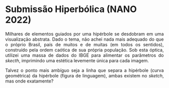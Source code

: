 # Submissão Hiperbólica (NANO 2022)
<p align="justify">
Milhares de elementos guiados por uma hipérbole se desdobram em uma visualização abstrata. Dado o tema, não achei nada mais adequado do que o próprio Brasil, país de muitos e de muitas (em todos os sentidos), construído pela ordem caótica de sua própria população. Sob esta óptica, utilizei uma massa de dados do IBGE para alimentar os parâmetros do <em>skecth</em>, imprimindo uma estética levemente única para cada imagem. 
</p>



<p align="justify">
Talvez o ponto mais ambíguo seja a linha que separa a hipérbole (curva geométrica) da hipérbole (figura de linguagem), ambas existem no <em>sketch</em>, mas onde exatamente?
</p>

